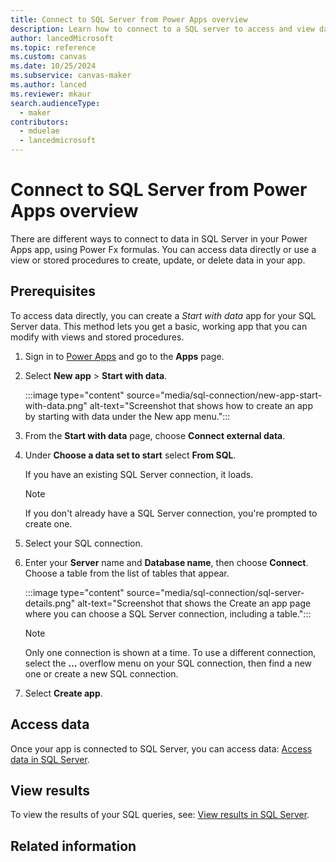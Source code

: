 ```yaml
---
title: Connect to SQL Server from Power Apps overview
description: Learn how to connect to a SQL server to access and view data from Microsoft Power Apps.
author: lancedMicrosoft
ms.topic: reference
ms.custom: canvas
ms.date: 10/25/2024
ms.subservice: canvas-maker
ms.author: lanced
ms.reviewer: mkaur
search.audienceType: 
  - maker
contributors:
  - mduelae
  - lancedmicrosoft
---
```


# Connect to SQL Server from Power Apps overview

There are different ways to connect to data in SQL Server in your Power Apps app, using Power Fx formulas. You can access data directly or use a view or stored procedures to create, update, or delete data in your app.

## Prerequisites

To access data directly, you can create a *Start with data* app for your SQL Server data. This method lets you get a basic, working app that you can modify with views and stored procedures.

1. Sign in to [Power Apps](https://make.powerapps.com?utm_source=padocs&utm_medium=linkinadoc&utm_campaign=referralsfromdoc) and go to the **Apps** page.
1. Select **New app** > **Start with data**.

   :::image type="content" source="media/sql-connection/new-app-start-with-data.png" alt-text="Screenshot that shows how to create an app by starting with data under the New app menu.":::
1. From the **Start with data** page, choose **Connect external data**.
1. Under **Choose a data set to start** select **From SQL**.

   If you have an existing SQL Server connection, it loads.

   > [!NOTE]
   > If you don't already have a SQL Server connection, you're prompted to create one.
1. Select your SQL connection.
1. Enter your **Server** name and **Database name**, then choose **Connect**. Choose a table from the list of tables that appear.

   :::image type="content" source="media/sql-connection/sql-server-details.png" alt-text="Screenshot that shows the Create an app page where you can choose a SQL Server connection, including a table.":::

   > [!NOTE]
   > Only one connection is shown at a time. To use a different connection, select the **...** overflow menu on your SQL connection, then find a new one or create a new SQL connection.

1. Select **Create app**.

## Access data

Once your app is connected to SQL Server, you can access data: [Access data in SQL Server](sql-connection-access-data.md).

## View results

To view the results of your SQL queries, see: [View results in SQL Server](sql-connection-view-results.md).

## Related information

